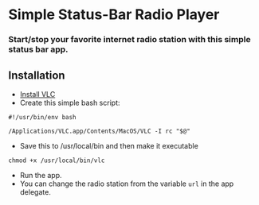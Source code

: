 # Simple Status-Bar Radio Player 
### Start/stop your favorite internet radio station with this simple status bar app.

## Installation

* [Install VLC](http://www.videolan.org/vlc/)
* Create this simple bash script:
```
#!/usr/bin/env bash

/Applications/VLC.app/Contents/MacOS/VLC -I rc "$@"
```
* Save this to /usr/local/bin and then make it executable

```
chmod +x /usr/local/bin/vlc
```
* Run the app.
* You can change the radio station from the variable ```url``` in the app delegate.
